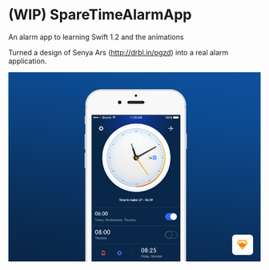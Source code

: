 # (WIP) SpareTimeAlarmApp
An alarm app to learning Swift 1.2 and the animations 

Turned a design of Senya Ars (http://drbl.in/pgzd) into a real alarm application.

![Alt text](/Design/alarmapp.png "Design by Senya Ars")
